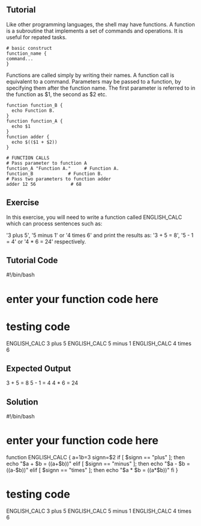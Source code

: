 Tutorial
--------

Like other programming languages, the shell may have functions. A function is a subroutine that implements a set of commands and operations. It is useful for repated tasks.

    # basic construct
    function_name {
    command...
    }

Functions are called simply by writing their names. A function call is equivalent to a command. Parameters may be passed to a function, by specifying them after the function name. The first parameter is referred to in the function as $1, the second as $2 etc.

    function function_B {
      echo Function B.
    }
    function function_A {
      echo $1
    }
    function adder {
      echo $(($1 + $2))
    }

    # FUNCTION CALLS
    # Pass parameter to function A
    function_A "Function A."     # Function A.
    function_B             # Function B.
    # Pass two parameters to function adder
    adder 12 56             # 68

Exercise
--------
In this exercise, you will need to write a function called ENGLISH_CALC which can process sentences such as:

'3 plus 5', '5 minus 1' or '4 times 6' and print the results as:  '3 + 5 = 8', '5 - 1 = 4' or '4 * 6 = 24' respectively.

Tutorial Code
-------------
#!/bin/bash
# enter your function code here

# testing code
ENGLISH_CALC 3 plus 5
ENGLISH_CALC 5 minus 1
ENGLISH_CALC 4 times 6

Expected Output
---------------
3 + 5 = 8
5 - 1 = 4
4 * 6 = 24

Solution
--------
#!/bin/bash
# enter your function code here

function ENGLISH_CALC {
a=$1
b=$3
signn=$2
if [ $signn == "plus" ]; then
echo "$a + $b = $(($a+$b))"
elif [ $signn == "minus" ]; then
echo "$a - $b = $(($a-$b))"
elif [ $signn == "times" ]; then
echo "$a * $b = $(($a*$b))"
fi
}

# testing code
ENGLISH_CALC 3 plus 5
ENGLISH_CALC 5 minus 1
ENGLISH_CALC 4 times 6
